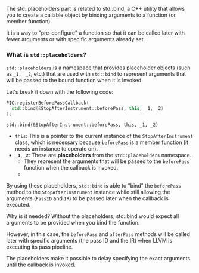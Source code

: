 The std::placeholders part is related to std::bind, a C++ utility that allows you to create a callable object by binding arguments to a function (or member function). 

It is a way to "pre-configure" a function so that it can be called later with fewer arguments or with specific arguments already set.

### What is `std::placeholders`?
`std::placeholders` is a namespace that provides placeholder objects (such as `_1,` ` _2`, etc.) that are used with `std::bind` to represent arguments that will be passed to the bound function when it is invoked.

Let's break it down with the following code:
```cpp
PIC.registerBeforePassCallback(
  std::bind(&StopAfterInstrument::beforePass, this, _1, _2)
);
```

`std::bind(&StopAfterInstrument::beforePass, this, _1, _2)`
- `this`: This is a pointer to the current instance of the `StopAfterInstrument` class, which is necessary because `beforePass` is a member function (it needs an instance to operate on).
- **`_1`, `_2`**: These are **placeholders** from the `std::placeholders` namespace. 
	- They represent the arguments that will be passed to the `beforePass` function when the callback is invoked.
	- 

By using these placeholders, `std::bind` is able to "bind" the `beforePass` method to the `StopAfterInstrument` instance while still allowing the arguments (`PassID` and `IR`) to be passed later when the callback is executed.

Why is it needed?
Without the placeholders, std::bind would expect all arguments to be provided when you bind the function.

However, in this case, the `beforePass` and `afterPass` methods will be called later with specific arguments (the pass ID and the IR) when LLVM is executing its pass pipeline.

The placeholders make it possible to delay specifying the exact arguments until the callback is invoked.